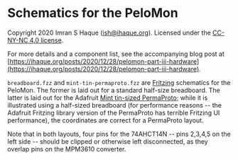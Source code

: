 # Schematics for the PeloMon

Copyright 2020 Imran S Haque (ish@ihaque.org). Licensed under the
[CC-NY-NC 4.0 license](https://creativecommons.org/licenses/by-nc/4.0/).

For more details and a component list, see the accompanying blog post at
[https://ihaque.org/posts/2020/12/28/pelomon-part-iii-hardware](https://ihaque.org/posts/2020/12/28/pelomon-part-iii-hardware).

`breadboard.fzz` and `mint-tin-permaproto.fzz` are [Fritzing](https://fritzing.org) schematics for
the PeloMon. The former is laid out for a standard half-size breadboard. The latter is laid out for
the Adafruit [Mint tin-sized PermaProto](https://www.adafruit.com/product/723); while it is
illustrated using a half-sized breadboard (for performance reasons -- the Adafruit Fritzing library
version of the PermaProto has terrible Fritzing UI performance), the coordinates are correct
for a PermaProto layout.

Note that in both layouts, four pins for the 74AHCT14N -- pins 2,3,4,5 on the left side -- should
be clipped or otherwise left disconnected, as they overlap pins on the MPM3610 converter.
